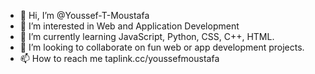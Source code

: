 - 👋 Hi, I’m @Youssef-T-Moustafa
- 👀 I’m interested in Web and Application Development
- 🌱 I’m currently learning JavaScript, Python, CSS, C++, HTML.
- 💞️ I’m looking to collaborate on fun web or app development projects.
- 📫 How to reach me taplink.cc/youssefmoustafa

<!---
Youssef-T-Moustafa/Youssef-T-Moustafa is a ✨ special ✨ repository because its `README.md` (this file) appears on your GitHub profile.
You can click the Preview link to take a look at your changes.
--->
